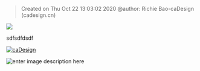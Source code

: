 


> Created on Thu Oct 22 13:03:02 2020 @author: Richie Bao-caDesign (cadesign.cn)

![](https://github.com/richieBao/python-urbanPlanning/blob/master/images/report_03_c.gif)

sdfsdfdsdf


<a  href=""><img  src="./imgs/10_2.png"  height="auto"  width="auto"  title="caDesign"></a>


![enter image description here](https://github.com/richieBao/python-urbanPlanning/tree/master/images/26_03s.jpg)




<!--stackedit_data:
eyJoaXN0b3J5IjpbMTQ2MjkwNjI3Niw3MzA5OTgxMTZdfQ==
-->